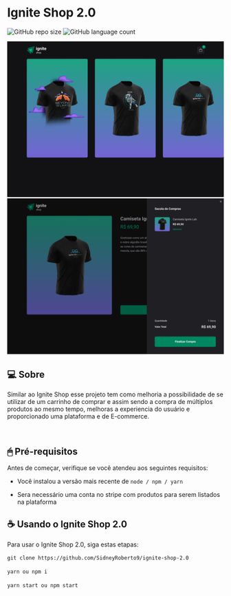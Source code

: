 # Ignite Shop 2.0

<!---Esses são exemplos. Veja https://shields.io para outras pessoas ou para personalizar este conjunto de escudos. Você pode querer incluir dependências, status do projeto e informações de licença aqui--->

![GitHub repo size](https://img.shields.io/github/repo-size/SidneyRoberto9/ignite-shop-2.0?style=for-the-badge)
![GitHub language count](https://img.shields.io/github/languages/count/SidneyRoberto9/ignite-shop-2.0?style=for-the-badge)

<!-- <a href="https://ignite-shop-sid.vercel.app/" target="_blank">Demo</a> -->

<img src=".github/1440x1035.png" alt="exemplo imagem">
<img src=".github/item.png" alt="exemplo imagem">
<br /> 
 
## 💻 Sobre

Similar ao Ignite Shop esse projeto tem como melhoria a possibilidade de se utilizar de um carrinho de comprar e assim sendo a compra de múltiplos produtos ao mesmo tempo, melhoras a experiencia do usuário e proporcionado uma plataforma e de E-commerce.

<br />

## 🖱 Pré-requisitos

Antes de começar, verifique se você atendeu aos seguintes requisitos:

- Você instalou a versão mais recente de `node / npm / yarn`

- Sera necessário uma conta no stripe com produtos para serem listados na plataforma
  <br />

## ☕ Usando o Ignite Shop 2.0

Para usar o Ignite Shop 2.0, siga estas etapas:

```
git clone https://github.com/SidneyRoberto9/ignite-shop-2.0

yarn ou npm i

yarn start ou npm start
```
